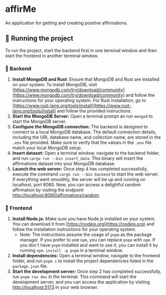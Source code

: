 # affirMe
An application for getting and creating positive affirmations.

## 🎉 Running the project
To run the project, start the backend first in one terminal window and then start the frontend in another terminal window.

### 🍑 Backend
1. **Install MongoDB and Rust**: Ensure that MongoDB and Rust are installed on your system. To install MongoDB, visit [https://www.mongodb.com/try/download/community](https://www.mongodb.com/try/download/community) and follow the instructions for your operating system. For Rust installation, go to [https://www.rust-lang.org/tools/install](https://www.rust-lang.org/tools/install) and follow the provided instructions.
2. **Start the MongoDB Server:** Open a terminal prompt an run `mongod` to start the MongoDB server.
3. **Configure the MongoDB connection:** The backend is designed to connect to a local MongoDB database. The default connection details, including the URI, database name, and collection name, are stored in the `.env` file provided. Make sure to verify that the values in the `.env` file match your local MongoDB setup.
4. **Insert dataset:** Open a terminal window, navigate to the backend folder, and run `cargo run --bin insert_data`. This binary will insert the affirmations dataset into your MongoDB database.
5. **Launch the web server:** Once step 4 has completed successfully, execute the command `cargo run --bin backend` to start the web server. If everything went smoothly, the server will be up and running on localhost, port 8080. Now, you can access a delightful random affirmation by visiting the endpoint [http://localhost:8080/affirmations/random](http://localhost:8080/affirmations/random).

### 🍒 Frontend
1. **Install Node.js:** Make sure you have Node.js installed on your system. You can download it from [https://nodejs.org](https://nodejs.org) and follow the installation instructions for your operating system.
   - Note: The instructions assume the usage of `pnpm` as the package manager. If you prefer to use `npm`, you can replace `pnpm` with `npm`. If you don't have `pnpm` installed and want to use it, you can install it by running `npm install -g pnpm` in a terminal window.
2. **Install dependencies:** Open a terminal window, navigate to the frontend folder, and run `pnpm i` to install the project dependencies listed in the `package.json` file.
3. **Start the development server:** Once step 2 has completed successfully, run `pnpm run dev` in the terminal. This command will start the development server, and you can access the application by visiting [http://localhost:5173](http://localhost:5173) in your web browser.
